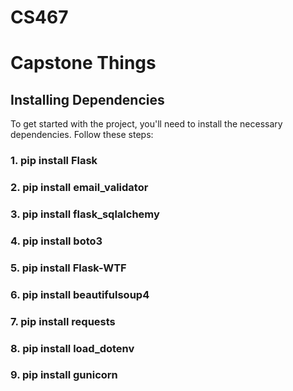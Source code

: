 # CS467
# Capstone Things

## Installing Dependencies

To get started with the project, you'll need to install the necessary dependencies. Follow these steps:

### 1. pip install Flask
### 2. pip install email_validator
### 3. pip install flask_sqlalchemy
### 4. pip install boto3
### 5. pip install Flask-WTF
### 6. pip install beautifulsoup4
### 7. pip install requests
### 8. pip install load_dotenv
### 9. pip install gunicorn


